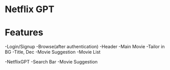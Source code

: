 # Netflix GPT

# Features
-Login/Signup
-Browse(after authentication)
    -Header
    -Main Movie
        -Tailor in BG
        -Title, Dec
        -Movie Suggestion
            -Movie List

-NetflixGPT
    -Search Bar
    -Movie Suggestion